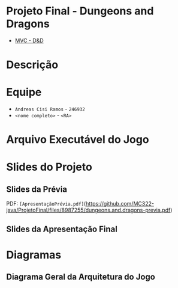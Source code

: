 # Projeto Final - Dungeons and Dragons
  * [MVC - D&D](https://github.com/MC322-java/ProjetoFinal/tree/main/POO/POO/core/src/com/mygdx/game)

# Descrição 



# Equipe
* `Andreas Cisi Ramos` - `246932`
* `<nome completo>` - `<RA>`

# Arquivo Executável do Jogo



# Slides do Projeto

## Slides da Prévia
PDF: `[ApresentaçãoPrévia.pdf]`(https://github.com/MC322-java/ProjetoFinal/files/8987255/dungeons.and.dragons-previa.pdf)


## Slides da Apresentação Final


# Diagramas

## Diagrama Geral da Arquitetura do Jogo





